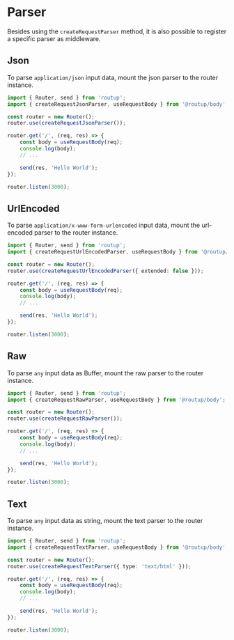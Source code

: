 # Parser

Besides using the `createRequestParser` method, it is also possible to register a specific parser
as middleware.

## Json

To parse `application/json` input data, mount the json parser to the router instance.

```typescript
import { Router, send } from 'routup';
import { createRequestJsonParser, useRequestBody } from '@routup/body';

const router = new Router();
router.use(createRequestJsonParser());

router.get('/', (req, res) => {
    const body = useRequestBody(req);
    console.log(body);
    // ...

    send(res, 'Hello World');
});

router.listen(3000);
```

## UrlEncoded

To parse `application/x-www-form-urlencoded` input data, mount the url-encoded parser to the router instance.

```typescript
import { Router, send } from 'routup';
import { createRequestUrlEncodedParser, useRequestBody } from '@routup/body';

const router = new Router();
router.use(createRequestUrlEncodedParser({ extended: false }));

router.get('/', (req, res) => {
    const body = useRequestBody(req);
    console.log(body);
    // ...

    send(res, 'Hello World');
});

router.listen(3000);
```

## Raw

To parse `any` input data as Buffer, mount the raw parser to the router instance.

```typescript
import { Router, send } from 'routup';
import { createRequestRawParser, useRequestBody } from '@routup/body';

const router = new Router();
router.use(createRequestRawParser());

router.get('/', (req, res) => {
    const body = useRequestBody(req);
    console.log(body);
    // ...

    send(res, 'Hello World');
});

router.listen(3000);
```

## Text

To parse `any` input data as string, mount the text parser to the router instance.

```typescript
import { Router, send } from 'routup';
import { createRequestTextParser, useRequestBody } from '@routup/body';

const router = new Router();
router.use(createRequestTextParser({ type: 'text/html' }));

router.get('/', (req, res) => {
    const body = useRequestBody(req);
    console.log(body);
    // ...

    send(res, 'Hello World');
});

router.listen(3000);
```
